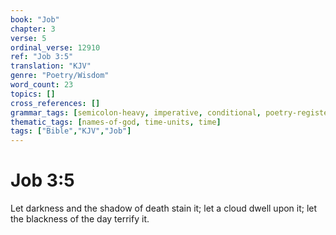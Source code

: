 ```yaml
---
book: "Job"
chapter: 3
verse: 5
ordinal_verse: 12910
ref: "Job 3:5"
translation: "KJV"
genre: "Poetry/Wisdom"
word_count: 23
topics: []
cross_references: []
grammar_tags: [semicolon-heavy, imperative, conditional, poetry-register]
thematic_tags: [names-of-god, time-units, time]
tags: ["Bible","KJV","Job"]
---
```


# Job 3:5

Let darkness and the shadow of death stain it; let a cloud dwell upon it; let the blackness of the day terrify it.
